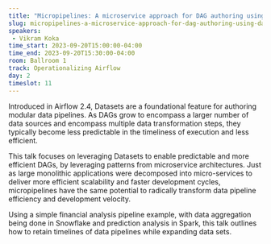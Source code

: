 ```yaml
---
title: "Micropipelines: A microservice approach for DAG authoring using datasets"
slug: micropipelines-a-microservice-approach-for-dag-authoring-using-datasets
speakers:
 - Vikram Koka
time_start: 2023-09-20T15:00:00-04:00
time_end: 2023-09-20T15:30:00-04:00
room: Ballroom 1
track: Operationalizing Airflow
day: 2
timeslot: 11
---
```


Introduced in Airflow 2.4, Datasets are a foundational feature for authoring modular data pipelines. As DAGs grow to encompass a larger number of data sources and encompass multiple data transformation steps, they typically become less predictable in the timeliness of execution and less efficient. 
 
 
 
 This talk focuses on leveraging Datasets to enable predictable and more efficient DAGs, by leveraging patterns from microservice architectures. Just as large monolithic applications were decomposed into micro-services to deliver more efficient scalability and faster development cycles, micropipelines have the same potential to radically transform data pipeline efficiency and development velocity. 
 
 
 
 Using a simple financial analysis pipeline example, with data aggregation being done in Snowflake and prediction analysis in Spark, this talk outlines how to retain timelines of data pipelines while expanding data sets.